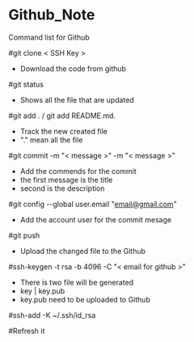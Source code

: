 # Github_Note

Command list for Github

#git clone < SSH Key >
 - Download the code from github

#git status
 - Shows all the file that are updated

#git add . / git add README.md.
 - Track the new created file
 - "." mean all the file

#git commit -m "< message >" -m "< message >"
 - Add the commends for the commit 
 - the first message is the title
 - second is the description

#git config --global user.email "email@gmail.com"
 - Add the account user for the commit mesage

#git push
 - Upload the changed file to the Github

#ssh-keygen -t rsa -b 4096 -C "< email for github >"
 - There is two file will be generated
 - key | key.pub 
 - key.pub need to be uploaded to Github

#ssh-add -K ~/.ssh/id_rsa

#Refresh it 